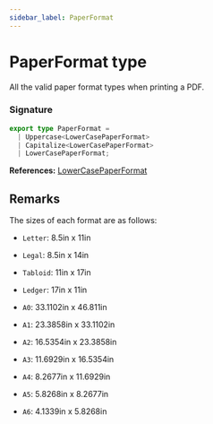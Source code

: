 ```yaml
---
sidebar_label: PaperFormat
---
```


# PaperFormat type

All the valid paper format types when printing a PDF.

### Signature

```typescript
export type PaperFormat =
  | Uppercase<LowerCasePaperFormat>
  | Capitalize<LowerCasePaperFormat>
  | LowerCasePaperFormat;
```

**References:** [LowerCasePaperFormat](./puppeteer.lowercasepaperformat.md)

## Remarks

The sizes of each format are as follows:

- `Letter`: 8.5in x 11in

- `Legal`: 8.5in x 14in

- `Tabloid`: 11in x 17in

- `Ledger`: 17in x 11in

- `A0`: 33.1102in x 46.811in

- `A1`: 23.3858in x 33.1102in

- `A2`: 16.5354in x 23.3858in

- `A3`: 11.6929in x 16.5354in

- `A4`: 8.2677in x 11.6929in

- `A5`: 5.8268in x 8.2677in

- `A6`: 4.1339in x 5.8268in
